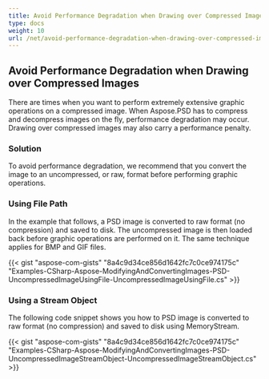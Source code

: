 ```yaml
---
title: Avoid Performance Degradation when Drawing over Compressed Images
type: docs
weight: 10
url: /net/avoid-performance-degradation-when-drawing-over-compressed-images/
---
```


## **Avoid Performance Degradation when Drawing over Compressed Images**
There are times when you want to perform extremely extensive graphic operations on a compressed image. When Aspose.PSD has to compress and decompress images on the fly, performance degradation may occur. Drawing over compressed images may also carry a performance penalty.
### **Solution**
To avoid performance degradation, we recommend that you convert the image to an uncompressed, or raw, format before performing graphic operations.
### **Using File Path**
In the example that follows, a PSD image is converted to raw format (no compression) and saved to disk. The uncompressed image is then loaded back before graphic operations are performed on it. The same technique applies for BMP and GIF files.


{{< gist "aspose-com-gists" "8a4c9d34ce856d1642fc7c0ce974175c" "Examples-CSharp-Aspose-ModifyingAndConvertingImages-PSD-UncompressedImageUsingFile-UncompressedImageUsingFile.cs" >}}
### **Using a Stream Object**
The following code snippet shows you how to PSD image is converted to raw format (no compression) and saved to disk using MemoryStream.


{{< gist "aspose-com-gists" "8a4c9d34ce856d1642fc7c0ce974175c" "Examples-CSharp-Aspose-ModifyingAndConvertingImages-PSD-UncompressedImageStreamObject-UncompressedImageStreamObject.cs" >}}
